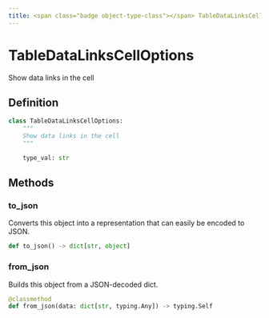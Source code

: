 ```yaml
---
title: <span class="badge object-type-class"></span> TableDataLinksCellOptions
---
```

# <span class="badge object-type-class"></span> TableDataLinksCellOptions

Show data links in the cell

## Definition

```python
class TableDataLinksCellOptions:
    """
    Show data links in the cell
    """

    type_val: str
```
## Methods

### <span class="badge object-method"></span> to_json

Converts this object into a representation that can easily be encoded to JSON.

```python
def to_json() -> dict[str, object]
```

### <span class="badge object-method"></span> from_json

Builds this object from a JSON-decoded dict.

```python
@classmethod
def from_json(data: dict[str, typing.Any]) -> typing.Self
```

